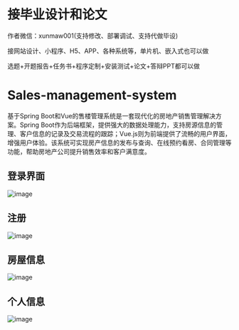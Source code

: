 # 接毕业设计和论文
作者微信：xunmaw001(支持修改、部署调试、支持代做毕设)

接网站设计、小程序、H5、APP、各种系统等，单片机、嵌入式也可以做

选题+开题报告+任务书+程序定制+安装测试+论文+答辩PPT都可以做
# Sales-management-system
基于Spring Boot和Vue的售楼管理系统是一套现代化的房地产销售管理解决方案。Spring Boot作为后端框架，提供强大的数据处理能力，支持房源信息的管理、客户信息的记录及交易流程的跟踪；Vue.js则为前端提供了流畅的用户界面，增强用户体验。该系统可实现房产信息的发布与查询、在线预约看房、合同管理等功能，帮助房地产公司提升销售效率和客户满意度。
## 登录界面
![image](https://github.com/user-attachments/assets/cd1fe256-34d8-4faf-99c6-5b48b6445d13)
## 注册
![image](https://github.com/user-attachments/assets/7dda3ce3-bb5d-49e9-afc6-5394c9e2dad2)
## 房屋信息
![image](https://github.com/user-attachments/assets/877bdc9d-bcc6-434b-8864-4477503c0fb9)
## 个人信息
![image](https://github.com/user-attachments/assets/f9ab4bf5-df47-4c5b-a303-07a425bd72a5)
